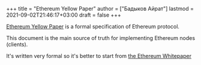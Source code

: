 +++
title = "Ethereum Yellow Paper"
author = ["Бадыков Айрат"]
lastmod = 2021-09-02T21:46:17+03:00
draft = false
+++

[Ethereum Yellow Paper](/ox-hugo/ethereum-yellow-paper.pdf) is a formal specification of Ethereum protocol.

This document is the main source of truth for implementing Ethereum nodes (clients).

It's written very formal so it's better to start from [the Ethereum Whitepaper](https://ethereum.org/en/whitepaper/)
